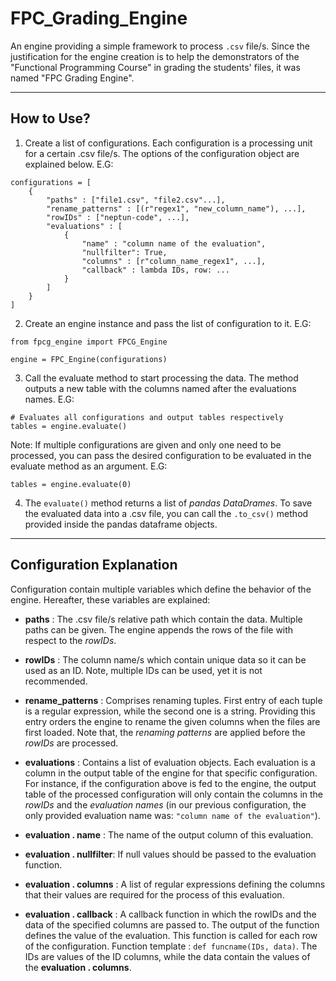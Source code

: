 # FPC_Grading_Engine
An engine providing a simple framework to process `.csv` file/s. Since the justification for the engine creation is to help the demonstrators of the "Functional Programming Course" in grading the students' files, it was named "FPC Grading Engine".

---

## How to Use?
1) Create a list of configurations. Each configuration is a processing unit for a certain .csv file/s. The options of the configuration object are explained below.
E.G:

```
configurations = [
    {
        "paths" : ["file1.csv", "file2.csv"...],
        "rename_patterns" : [(r"regex1", "new_column_name"), ...],
        "rowIDs" : ["neptun-code", ...],
        "evaluations" : [
            {
                "name" : "column name of the evaluation",
                "nullfilter": True,
                "columns" : [r"column_name_regex1", ...],
                "callback" : lambda IDs, row: ...
            }
        ]
    }
]
```
2) Create an engine instance and pass the list of configuration to it.
E.G:
```
from fpcg_engine import FPCG_Engine

engine = FPC_Engine(configurations)
```
3) Call the evaluate method to start processing the data. The method outputs a new table with the columns named after the evaluations names. 
E.G:
```
# Evaluates all configurations and output tables respectively
tables = engine.evaluate() 
```
Note: If multiple configurations are given and only one need to be processed, you can pass the desired configuration to be evaluated in the evaluate method as an argument.
E.G:
```
tables = engine.evaluate(0) 
```
4) The `evaluate()` method returns a list of *pandas DataDrames*. To save the evaluated data into a .csv file, you can call the `.to_csv()` method provided inside the pandas dataframe objects.


---
## Configuration Explanation
Configuration contain multiple variables which define the behavior of the engine. Hereafter, these variables are explained:

* **paths** : The .csv file/s relative path which contain the data. Multiple paths can be given. The engine appends the rows of the file with respect to the *rowIDs*. 
* **rowIDs** : The column name/s which contain unique data so it can be used as an ID. Note, multiple IDs can be used, yet it is not recommended.
* **rename_patterns** : Comprises renaming tuples. First entry of each tuple is a regular expression, while the second one is a string. Providing this entry orders the engine to rename the given columns when the files are first loaded. Note that, the *renaming patterns* are applied before the *rowIDs* are processed.
* **evaluations** : Contains a list of evaluation objects. Each evaluation is a column in the output table of the engine for that specific configuration. For instance, if the configuration above is fed to the engine, the output table of the processed configuration will only contain the columns in the *rowIDs* and the *evaluation names* (in our previous configuration, the only provided evaluation name was: `"column name of the evaluation"`).

* **evaluation . name** : The name of the output column of this evaluation.

* **evaluation . nullfilter**: If null values should be passed to the evaluation function.
* **evaluation . columns** : A list of regular expressions defining the columns that their values are required for the process of this evaluation.
* **evaluation . callback** : A callback function in which the rowIDs and the data of the specified columns are passed to. The output of the function defines the value of the evaluation. This function is called for each row of the configuration. Function template : `def funcname(IDs, data)`. The IDs are values of the ID columns, while the data contain the values of the **evaluation . columns**. 



